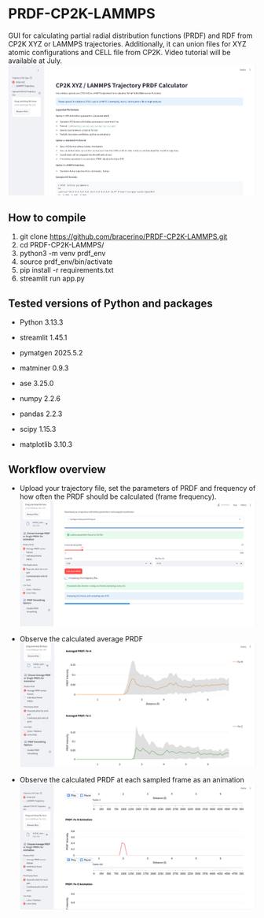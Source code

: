 # PRDF-CP2K-LAMMPS
GUI for calculating partial radial distribution functions (PRDF) and RDF from CP2K XYZ or LAMMPS trajectories. Additionally, it can union files for XYZ atomic configurations and CELL file from CP2K. Video tutorial will be available at July.
![Initial page of lammps/xyz trajectory analysis.](lammps-xyz-trajectories/1.png)

## How to compile
1) git clone https://github.com/bracerino/PRDF-CP2K-LAMMPS.git
3) cd PRDF-CP2K-LAMMPS/
4) python3 -m venv prdf_env
5) source prdf_env/bin/activate
6) pip install -r requirements.txt
7) streamlit run app.py

## Tested versions of Python and packages
- Python 3.13.3

- streamlit 1.45.1
- pymatgen 2025.5.2
- matminer 0.9.3
- ase 3.25.0
- numpy 2.2.6
- pandas 2.2.3
- scipy 1.15.3
- matplotlib 3.10.3

## Workflow overview
- Upload your trajectory file, set the parameters of PRDF and frequency of how often the PRDF should be calculated (frame frequency).
![Upload trajectory and set the PRDF parameters.](lammps-xyz-trajectories/2.png)

- Observe the calculated average PRDF
![Calculated average PRDF.](lammps-xyz-trajectories/3.png)

- Observe the calculated PRDF at each sampled frame as an animation
  ![Calculated PRDF at each frame and animation.](lammps-xyz-trajectories/4.png)
